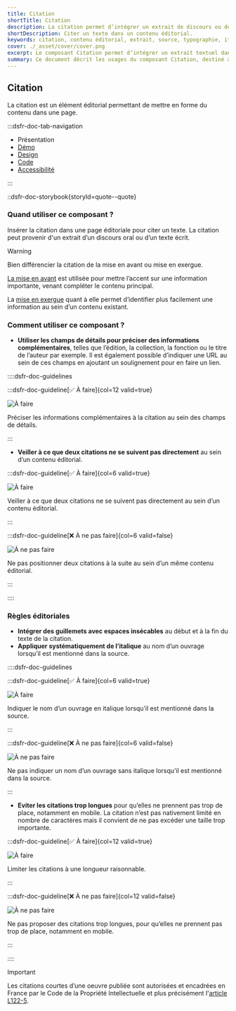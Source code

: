 ```yaml
---
title: Citation
shortTitle: Citation
description: La citation permet d’intégrer un extrait de discours ou de texte au sein d’un contenu éditorial, en respectant des règles précises de forme.
shortDescription: Citer un texte dans un contenu éditorial.
keywords: citation, contenu éditorial, extrait, source, typographie, italique, UX, accessibilité, design system, mise en forme
cover: ./_asset/cover/cover.png
excerpt: Le composant Citation permet d’intégrer un extrait textuel dans une page, avec des champs de détails pour ajouter des précisions sur la source. Il doit respecter une présentation typographique soignée.
summary: Ce document décrit les usages du composant Citation, destiné à intégrer des extraits de textes ou de discours dans un contenu éditorial. Il explique comment distinguer la citation des composants de mise en avant ou de mise en exergue, précise les règles typographiques à appliquer, comme l’usage de guillemets et de l’italique, et recommande d’éviter les citations trop longues pour préserver la lisibilité. Il fournit également des indications sur la structuration, l’usage des champs de détails, et les règles de propriété intellectuelle à respecter.
---
```


## Citation

La citation est un élément éditorial permettant de mettre en forme du contenu dans une page.

:::dsfr-doc-tab-navigation

- Présentation
- [Démo](./demo/index.md)
- [Design](./design/index.md)
- [Code](./code/index.md)
- [Accessibilité](./accessibility/index.md)

:::

::dsfr-doc-storybook{storyId=quote--quote}

### Quand utiliser ce composant ?

Insérer la citation dans une page éditoriale pour citer un texte. La citation peut provenir d'un extrait d’un discours oral ou d’un texte écrit.

> [!WARNING]
> Bien différencier la citation de la mise en avant ou mise en exergue.

[La mise en avant](../../../callout/_part/doc/index.md) est utilisée pour mettre l’accent sur une information importante, venant compléter le contenu principal.

La [mise en exergue](../../../highlight/_part/doc/index.md) quant à elle permet d’identifier plus facilement une information au sein d’un contenu existant.

### Comment utiliser ce composant ?

- **Utiliser les champs de détails pour préciser des informations complémentaires**, telles que l’édition, la collection, la fonction ou le titre de l’auteur par exemple. Il est également possible d’indiquer une URL au sein de ces champs en ajoutant un soulignement pour en faire un lien.

::::dsfr-doc-guidelines

:::dsfr-doc-guideline[✅ À faire]{col=12 valid=true}

![À faire](./_asset/use/do-1.png)

Préciser les informations complémentaires à la citation au sein des champs de détails.

:::

- **Veiller à ce que deux citations ne se suivent pas directement** au sein d’un contenu éditorial.

:::dsfr-doc-guideline[✅ À faire]{col=6 valid=true}

![À faire](./_asset/use/do-2.png)

Veiller à ce que deux citations ne se suivent pas directement au sein d’un contenu éditorial.

:::

:::dsfr-doc-guideline[❌ À ne pas faire]{col=6 valid=false}

![À ne pas faire](./_asset/use/dont-1.png)

Ne pas positionner deux citations à la suite au sein d’un même contenu éditorial.

:::

::::

### Règles éditoriales

- **Intégrer des guillemets avec espaces insécables** au début et à la fin du texte de la citation.
- **Appliquer systématiquement de l’italique** au nom d’un ouvrage lorsqu’il est mentionné dans la source.

::::dsfr-doc-guidelines

:::dsfr-doc-guideline[✅ À faire]{col=6 valid=true}

![À faire](./_asset/edit/do-1.png)

Indiquer le nom d’un ouvrage en italique lorsqu’il est mentionné dans la source.

:::

:::dsfr-doc-guideline[❌ À ne pas faire]{col=6 valid=false}

![À ne pas faire](./_asset/edit/dont-1.png)

Ne pas indiquer un nom d’un ouvrage sans italique lorsqu’il est mentionné dans la source.

:::

- **Eviter les citations trop longues** pour qu’elles ne prennent pas trop de place, notamment en mobile. La citation n’est pas nativement limité en nombre de caractères mais il convient de ne pas excéder une taille trop importante.

:::dsfr-doc-guideline[✅ À faire]{col=12 valid=true}

![À faire](./_asset/edit/do-2.png)

Limiter les citations à une longueur raisonnable.

:::

:::dsfr-doc-guideline[❌ À ne pas faire]{col=12 valid=false}

![À ne pas faire](./_asset/edit/dont-2.png)

Ne pas proposer des citations trop longues, pour qu’elles ne prennent pas trop de place, notamment en mobile.

:::

::::

> [!IMPORTANT]
> Les citations courtes d’une oeuvre publiée sont autorisées et encadrées en France par le Code de la Propriété Intellectuelle et plus précisément l'[article L122-5](https://www.legifrance.gouv.fr/affichCodeArticle.do?cidTexte=LEGITEXT000006069414&idArticle=LEGIARTI000037388886&dateTexte=20191211).
